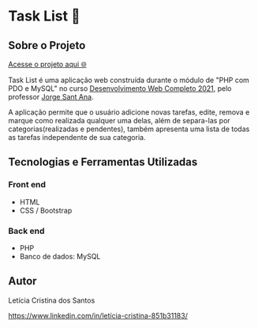 # Task List 📑

## Sobre o Projeto

[Acesse o projeto aqui 🌐](http://leticia-tasklist.epizy.com/)

Task List é uma aplicação web construída durante o módulo de "PHP com PDO e MySQL" no curso [Desenvolvimento Web Completo 2021](https://www.udemy.com/course/web-completo/), pelo professor [Jorge Sant Ana](https://www.udemy.com/user/jorgetadeusantanasilva/).

A aplicação permite que o usuário adicione novas tarefas, edite, remova e marque como realizada qualquer uma delas, além de separa-las por categorias(realizadas e pendentes), também apresenta uma lista de todas as tarefas independente de sua categoria.

## Tecnologias e Ferramentas Utilizadas

### Front end

- HTML
- CSS / Bootstrap

### Back end

- PHP
- Banco de dados: MySQL

## Autor 

Letícia Cristina dos Santos

https://www.linkedin.com/in/letícia-cristina-851b31183/
